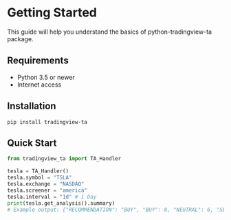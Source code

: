 # Getting Started

This guide will help you understand the basics of python-tradingview-ta package.

## Requirements
* Python 3.5 or newer
* Internet access

## Installation
```
pip install tradingview-ta
```

## Quick Start
```python
from tradingview_ta import TA_Handler

tesla = TA_Handler()
tesla.symbol = "TSLA"
tesla.exchange = "NASDAQ"
tesla.screener = "america"
tesla.interval = "1d" # 1 Day
print(tesla.get_analysis().summary)
# Example output: {"RECOMMENDATION": "BUY", "BUY": 8, "NEUTRAL": 6, "SELL": 3}
```